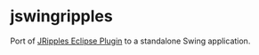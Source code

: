 # jswingripples
Port of [JRipples Eclipse Plugin](http://jripples.sourceforge.net/) to a standalone Swing application.
